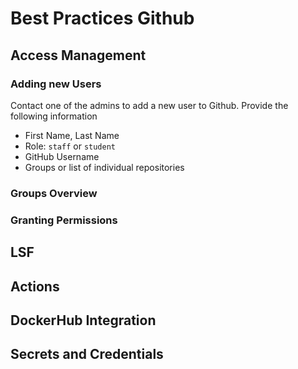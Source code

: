 # Best Practices Github

## Access Management
### Adding new Users
Contact one of the admins to add a new user to Github.
Provide the following information
- First Name, Last Name
- Role: `staff` or `student`
- GitHub Username
- Groups or list of individual repositories

### Groups Overview

### Granting Permissions

## LSF

## Actions

## DockerHub Integration

## Secrets and Credentials


